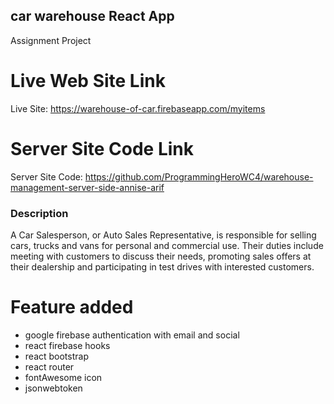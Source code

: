 ## car warehouse React App

Assignment Project

# Live Web Site Link

Live Site: https://warehouse-of-car.firebaseapp.com/myitems
 
# Server Site Code Link

Server Site Code: https://github.com/ProgrammingHeroWC4/warehouse-management-server-side-annise-arif 

### Description

A Car Salesperson, or Auto Sales Representative, is responsible for selling cars, trucks and vans for personal and commercial use. Their duties include meeting with customers to discuss their needs, promoting sales offers at their dealership and participating in test drives with interested customers.


# Feature added

* google firebase authentication with email and social
* react firebase hooks
* react bootstrap
* react router
* fontAwesome icon
* jsonwebtoken
